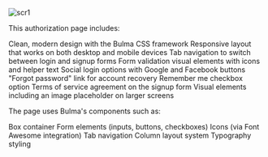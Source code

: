 ![scr1](https://github.com/user-attachments/assets/ed8830e7-d5dd-4b58-a037-29c0313762a3)

This authorization page includes:

Clean, modern design with the Bulma CSS framework
Responsive layout that works on both desktop and mobile devices
Tab navigation to switch between login and signup forms
Form validation visual elements with icons and helper text
Social login options with Google and Facebook buttons
"Forgot password" link for account recovery
Remember me checkbox option
Terms of service agreement on the signup form
Visual elements including an image placeholder on larger screens

The page uses Bulma's components such as:

Box container
Form elements (inputs, buttons, checkboxes)
Icons (via Font Awesome integration)
Tab navigation
Column layout system
Typography styling
